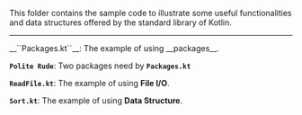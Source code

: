 This folder contains the sample code to illustrate some useful
functionalities and data structures offered by the standard
library of Kotlin.
<hr>
__``Packages.kt``__: The example of using __packages__.

__``Polite Rude``__: Two packages need by __``Packages.kt``__ 

__``ReadFile.kt``__: The example of using __File I/O__.

__``Sort.kt``__: The example of using __Data Structure__.



